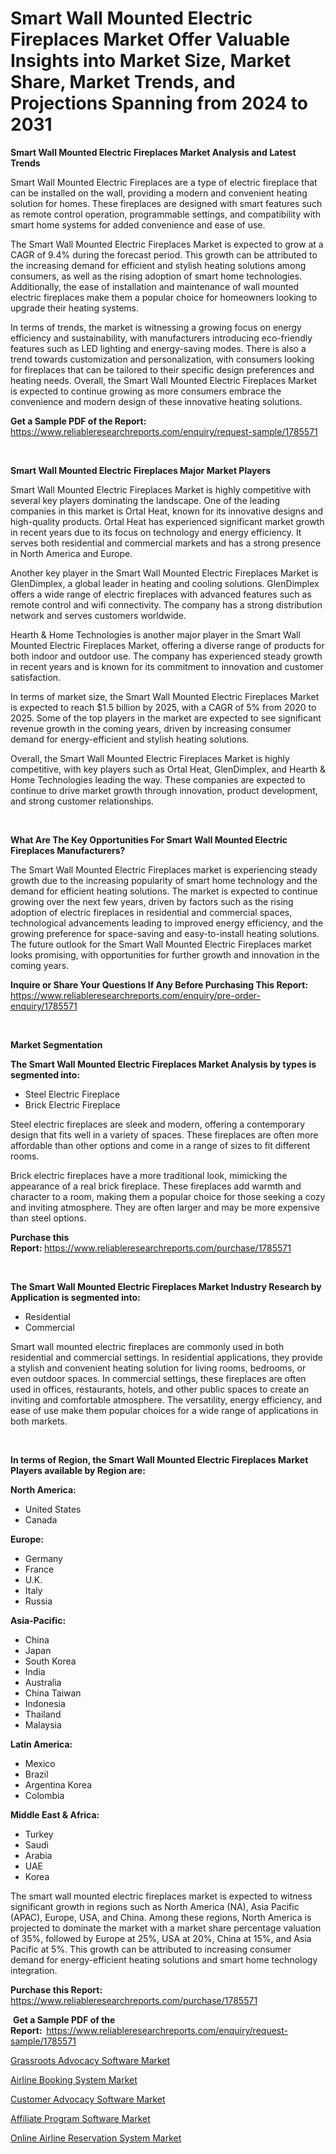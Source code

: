 <p><h1>Smart Wall Mounted Electric Fireplaces Market Offer Valuable Insights into Market Size, Market Share, Market Trends, and Projections Spanning from 2024 to 2031</h1></p><p><strong>Smart Wall Mounted Electric Fireplaces Market Analysis and Latest Trends</strong></p>
<p><p>Smart Wall Mounted Electric Fireplaces are a type of electric fireplace that can be installed on the wall, providing a modern and convenient heating solution for homes. These fireplaces are designed with smart features such as remote control operation, programmable settings, and compatibility with smart home systems for added convenience and ease of use.</p><p>The Smart Wall Mounted Electric Fireplaces Market is expected to grow at a CAGR of 9.4% during the forecast period. This growth can be attributed to the increasing demand for efficient and stylish heating solutions among consumers, as well as the rising adoption of smart home technologies. Additionally, the ease of installation and maintenance of wall mounted electric fireplaces make them a popular choice for homeowners looking to upgrade their heating systems.</p><p>In terms of trends, the market is witnessing a growing focus on energy efficiency and sustainability, with manufacturers introducing eco-friendly features such as LED lighting and energy-saving modes. There is also a trend towards customization and personalization, with consumers looking for fireplaces that can be tailored to their specific design preferences and heating needs. Overall, the Smart Wall Mounted Electric Fireplaces Market is expected to continue growing as more consumers embrace the convenience and modern design of these innovative heating solutions.</p></p>
<p><strong>Get a Sample PDF of the Report:&nbsp;</strong> <a href="https://www.reliableresearchreports.com/enquiry/request-sample/1785571">https://www.reliableresearchreports.com/enquiry/request-sample/1785571</a></p>
<p>&nbsp;</p>
<p><strong>Smart Wall Mounted Electric Fireplaces Major Market Players</strong></p>
<p><p>Smart Wall Mounted Electric Fireplaces Market is highly competitive with several key players dominating the landscape. One of the leading companies in this market is Ortal Heat, known for its innovative designs and high-quality products. Ortal Heat has experienced significant market growth in recent years due to its focus on technology and energy efficiency. It serves both residential and commercial markets and has a strong presence in North America and Europe.</p><p>Another key player in the Smart Wall Mounted Electric Fireplaces Market is GlenDimplex, a global leader in heating and cooling solutions. GlenDimplex offers a wide range of electric fireplaces with advanced features such as remote control and wifi connectivity. The company has a strong distribution network and serves customers worldwide.</p><p>Hearth & Home Technologies is another major player in the Smart Wall Mounted Electric Fireplaces Market, offering a diverse range of products for both indoor and outdoor use. The company has experienced steady growth in recent years and is known for its commitment to innovation and customer satisfaction.</p><p>In terms of market size, the Smart Wall Mounted Electric Fireplaces Market is expected to reach $1.5 billion by 2025, with a CAGR of 5% from 2020 to 2025. Some of the top players in the market are expected to see significant revenue growth in the coming years, driven by increasing consumer demand for energy-efficient and stylish heating solutions.</p><p>Overall, the Smart Wall Mounted Electric Fireplaces Market is highly competitive, with key players such as Ortal Heat, GlenDimplex, and Hearth & Home Technologies leading the way. These companies are expected to continue to drive market growth through innovation, product development, and strong customer relationships.</p></p>
<p>&nbsp;</p>
<p><strong>What Are The Key Opportunities For Smart Wall Mounted Electric Fireplaces Manufacturers?</strong></p>
<p><p>The Smart Wall Mounted Electric Fireplaces market is experiencing steady growth due to the increasing popularity of smart home technology and the demand for efficient heating solutions. The market is expected to continue growing over the next few years, driven by factors such as the rising adoption of electric fireplaces in residential and commercial spaces, technological advancements leading to improved energy efficiency, and the growing preference for space-saving and easy-to-install heating solutions. The future outlook for the Smart Wall Mounted Electric Fireplaces market looks promising, with opportunities for further growth and innovation in the coming years.</p></p>
<p><strong>Inquire or Share Your Questions If Any Before Purchasing This Report:</strong> <a href="https://www.reliableresearchreports.com/enquiry/pre-order-enquiry/1785571">https://www.reliableresearchreports.com/enquiry/pre-order-enquiry/1785571</a></p>
<p>&nbsp;</p>
<p><strong>Market Segmentation</strong></p>
<p><strong>The Smart Wall Mounted Electric Fireplaces Market Analysis by types is segmented into:</strong></p>
<p><ul><li>Steel Electric Fireplace</li><li>Brick Electric Fireplace</li></ul></p>
<p><p>Steel electric fireplaces are sleek and modern, offering a contemporary design that fits well in a variety of spaces. These fireplaces are often more affordable than other options and come in a range of sizes to fit different rooms. </p><p>Brick electric fireplaces have a more traditional look, mimicking the appearance of a real brick fireplace. These fireplaces add warmth and character to a room, making them a popular choice for those seeking a cozy and inviting atmosphere. They are often larger and may be more expensive than steel options.</p></p>
<p><strong>Purchase this Report:&nbsp;</strong><a href="https://www.reliableresearchreports.com/purchase/1785571">https://www.reliableresearchreports.com/purchase/1785571</a></p>
<p>&nbsp;</p>
<p><strong>The Smart Wall Mounted Electric Fireplaces Market Industry Research by Application is segmented into:</strong></p>
<p><ul><li>Residential</li><li>Commercial</li></ul></p>
<p><p>Smart wall mounted electric fireplaces are commonly used in both residential and commercial settings. In residential applications, they provide a stylish and convenient heating solution for living rooms, bedrooms, or even outdoor spaces. In commercial settings, these fireplaces are often used in offices, restaurants, hotels, and other public spaces to create an inviting and comfortable atmosphere. The versatility, energy efficiency, and ease of use make them popular choices for a wide range of applications in both markets.</p></p>
<p>&nbsp;</p>
<p><strong>In terms of Region, the Smart Wall Mounted Electric Fireplaces Market Players available by Region are:</strong></p>
<p>
    <p> <strong> North America: </strong>
        <ul>
            <li>United States</li>
            <li>Canada</li>
        </ul>
        </p> 
    <p> <strong> Europe: </strong>
        <ul>
            <li>Germany</li>
            <li>France</li>
            <li>U.K.</li>
            <li>Italy</li>
            <li>Russia</li>
        </ul>
        </p> 
    <p> <strong> Asia-Pacific: </strong>
        <ul>
            <li>China</li>
            <li>Japan</li>
            <li>South Korea</li>
            <li>India</li>
            <li>Australia</li>
            <li>China Taiwan</li>
            <li>Indonesia</li>
            <li>Thailand</li>
            <li>Malaysia</li>
        </ul>
        </p> 
    <p> <strong> Latin America: </strong>
        <ul>
            <li>Mexico</li>
            <li>Brazil</li>
            <li>Argentina Korea</li>
            <li>Colombia</li>
        </ul>
        </p> 
    <p> <strong> Middle East & Africa: </strong>
        <ul>
            <li>Turkey</li>
            <li>Saudi</li>
            <li>Arabia</li>
            <li>UAE</li>
            <li>Korea</li>
        </ul>
    </p>
    </p>
<p><p>The smart wall mounted electric fireplaces market is expected to witness significant growth in regions such as North America (NA), Asia Pacific (APAC), Europe, USA, and China. Among these regions, North America is projected to dominate the market with a market share percentage valuation of 35%, followed by Europe at 25%, USA at 20%, China at 15%, and Asia Pacific at 5%. This growth can be attributed to increasing consumer demand for energy-efficient heating solutions and smart home technology integration.</p></p>
<p><strong>Purchase this Report: </strong><a href="https://www.reliableresearchreports.com/purchase/1785571">https://www.reliableresearchreports.com/purchase/1785571</a></p>
<p>&nbsp;<strong>Get a Sample PDF of the Report:&nbsp;&nbsp;</strong><a href="https://www.reliableresearchreports.com/enquiry/request-sample/1785571">https://www.reliableresearchreports.com/enquiry/request-sample/1785571</a></p>
<p><strong></strong></p>
<p><p><a href="https://medium.com/@jamesromero59/grassroots-advocacy-software-market-insight-market-trends-growth-forecasted-from-2024-to-2031-fa591540efee">Grassroots Advocacy Software Market</a></p><p><a href="https://medium.com/@katlynbauch/airline-booking-system-market-share-evolution-and-market-growth-trends-2024-2031-2322b8a461a9">Airline Booking System Market</a></p><p><a href="https://medium.com/@jamesromero59/customer-advocacy-software-market-exploring-market-share-market-trends-and-future-growth-a4d0c457c8bb">Customer Advocacy Software Market</a></p><p><a href="https://medium.com/@jamesromero59/affiliate-program-software-market-comprehensive-assessment-by-type-application-and-geography-d2a28a17981d">Affiliate Program Software Market</a></p><p><a href="https://medium.com/@katlynbauch/online-airline-reservation-system-market-report-reveals-the-latest-trends-and-growth-opportunities-2e51d28894b3">Online Airline Reservation System Market</a></p></p>